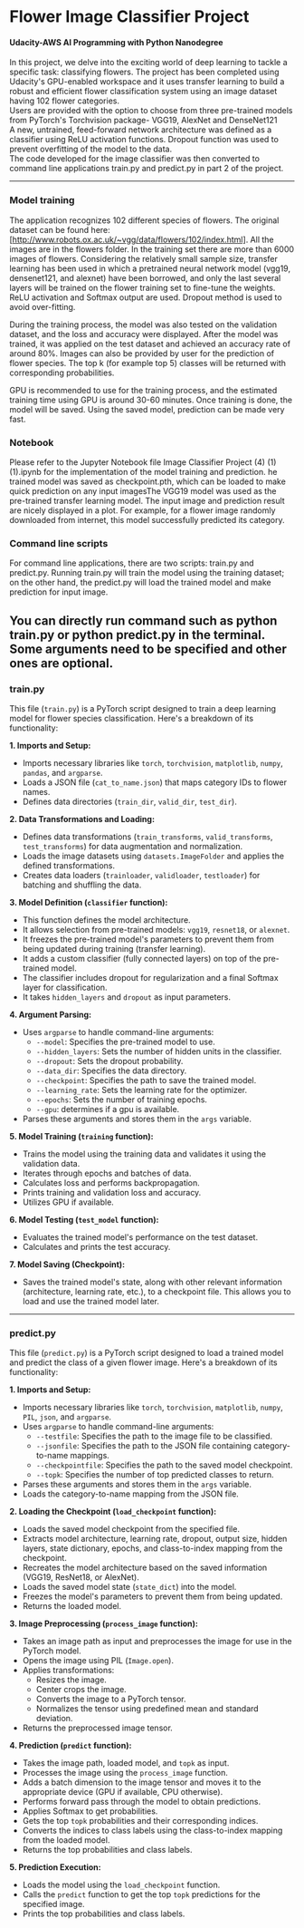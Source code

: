 # Flower Image Classifier Project
#### Udacity-AWS AI Programming with Python Nanodegree
In this project, we delve into the exciting world of deep learning to tackle a specific task: classifying flowers. The project has been completed using Udacity's GPU-enabled workspace and it uses transfer learning to build a robust and efficient flower classification system using an image dataset having 102 flower categories.  
Users are provided with the option to choose from three pre-trained models from PyTorch's Torchvision package- VGG19, AlexNet and DenseNet121  
A new, untrained, feed-forward network architecture was defined as a classifier using ReLU activation functions. Dropout function was used to prevent overfitting of the model to the data.  
The code developed for the image classifier was then converted to command line applications train.py and predict.py in part 2 of the project.

---

### Model training
The application recognizes 102 different species of flowers. The original dataset can be found here: [http://www.robots.ox.ac.uk/~vgg/data/flowers/102/index.html]. All the images are in the flowers folder. In the training set there are more than 6000 images of flowers. Considering the relatively small sample size, transfer learning has been used in which a pretrained neural network model (vgg19, densenet121, and alexnet) have been borrowed, and only the last several layers will be trained on the flower training set to fine-tune the weights. ReLU activation and Softmax output are used. Dropout method is used to avoid over-fitting.

During the training process, the model was also tested on the validation dataset, and the loss and accuracy were displayed. After the model was trained, it was applied on the test dataset and achieved an accuracy rate of around 80%. Images can also be provided by user for the prediction of flower species. The top k (for example top 5) classes will be returned with corresponding probabilities.

GPU is recommended to use for the training process, and the estimated training time using GPU is around 30-60 minutes. Once training is done, the model will be saved. Using the saved model, prediction can be made very fast.

### Notebook
Please refer to the Jupyter Notebook file Image Classifier Project (4) (1) (1).ipynb for the implementation of the model training and prediction. he trained model was saved as checkpoint.pth, which can be loaded to make quick prediction on any input imagesThe VGG19 model was used as the pre-trained transfer learning model. The input image and prediction result are nicely displayed in a plot. For example, for a flower image randomly downloaded from internet, this model successfully predicted its category. 

### Command line scripts
For command line applications, there are two scripts: train.py and predict.py. Running train.py will train the model using the training dataset; on the other hand, the predict.py will load the trained model and make prediction for input image. 

You can directly run command such as python train.py or python predict.py in the terminal. Some arguments need to be specified and other ones are optional. 
---

### train.py
This file (`train.py`) is a PyTorch script designed to train a deep learning model for flower species classification. Here's a breakdown of its functionality:

**1. Imports and Setup:**

-   Imports necessary libraries like `torch`, `torchvision`, `matplotlib`, `numpy`, `pandas`, and `argparse`.
-   Loads a JSON file (`cat_to_name.json`) that maps category IDs to flower names.
-   Defines data directories (`train_dir`, `valid_dir`, `test_dir`).

**2. Data Transformations and Loading:**

-   Defines data transformations (`train_transforms`, `valid_transforms`, `test_transforms`) for data augmentation and normalization.
-   Loads the image datasets using `datasets.ImageFolder` and applies the defined transformations.
-   Creates data loaders (`trainloader`, `validloader`, `testloader`) for batching and shuffling the data.

**3. Model Definition (`classifier` function):**

-   This function defines the model architecture.
-   It allows selection from pre-trained models: `vgg19`, `resnet18`, or `alexnet`.
-   It freezes the pre-trained model's parameters to prevent them from being updated during training (transfer learning).
-   It adds a custom classifier (fully connected layers) on top of the pre-trained model.
-   The classifier includes dropout for regularization and a final Softmax layer for classification.
-   It takes `hidden_layers` and `dropout` as input parameters.

**4. Argument Parsing:**

-   Uses `argparse` to handle command-line arguments:
    -   `--model`: Specifies the pre-trained model to use.
    -   `--hidden_layers`: Sets the number of hidden units in the classifier.
    -   `--dropout`: Sets the dropout probability.
    -   `--data_dir`: Specifies the data directory.
    -   `--checkpoint`: Specifies the path to save the trained model.
    -   `--learning_rate`: Sets the learning rate for the optimizer.
    -   `--epochs`: Sets the number of training epochs.
    -   `--gpu`: determines if a gpu is available.
-   Parses these arguments and stores them in the `args` variable.

**5. Model Training (`training` function):**

-   Trains the model using the training data and validates it using the validation data.
-   Iterates through epochs and batches of data.
-   Calculates loss and performs backpropagation.
-   Prints training and validation loss and accuracy.
-   Utilizes GPU if available.

**6. Model Testing (`test_model` function):**

-   Evaluates the trained model's performance on the test dataset.
-   Calculates and prints the test accuracy.

**7. Model Saving (Checkpoint):**

-   Saves the trained model's state, along with other relevant information (architecture, learning rate, etc.), to a checkpoint file. This allows you to load and use the trained model later.

---

### predict.py
This file (`predict.py`) is a PyTorch script designed to load a trained model and predict the class of a given flower image. Here's a breakdown of its functionality:

**1. Imports and Setup:**

-   Imports necessary libraries like `torch`, `torchvision`, `matplotlib`, `numpy`, `PIL`, `json`, and `argparse`.
-   Uses `argparse` to handle command-line arguments:
    -   `--testfile`: Specifies the path to the image file to be classified.
    -   `--jsonfile`: Specifies the path to the JSON file containing category-to-name mappings.
    -   `--checkpointfile`: Specifies the path to the saved model checkpoint.
    -   `--topk`: Specifies the number of top predicted classes to return.
-   Parses these arguments and stores them in the `args` variable.
-   Loads the category-to-name mapping from the JSON file.

**2. Loading the Checkpoint (`load_checkpoint` function):**

-   Loads the saved model checkpoint from the specified file.
-   Extracts model architecture, learning rate, dropout, output size, hidden layers, state dictionary, epochs, and class-to-index mapping from the checkpoint.
-   Recreates the model architecture based on the saved information (VGG19, ResNet18, or AlexNet).
-   Loads the saved model state (`state_dict`) into the model.
-   Freezes the model's parameters to prevent them from being updated.
-   Returns the loaded model.

**3. Image Preprocessing (`process_image` function):**

-   Takes an image path as input and preprocesses the image for use in the PyTorch model.
-   Opens the image using PIL (`Image.open`).
-   Applies transformations:
    -   Resizes the image.
    -   Center crops the image.
    -   Converts the image to a PyTorch tensor.
    -   Normalizes the tensor using predefined mean and standard deviation.
-   Returns the preprocessed image tensor.

**4. Prediction (`predict` function):**

-   Takes the image path, loaded model, and `topk` as input.
-   Processes the image using the `process_image` function.
-   Adds a batch dimension to the image tensor and moves it to the appropriate device (GPU if available, CPU otherwise).
-   Performs forward pass through the model to obtain predictions.
-   Applies Softmax to get probabilities.
-   Gets the top `topk` probabilities and their corresponding indices.
-   Converts the indices to class labels using the class-to-index mapping from the loaded model.
-   Returns the top probabilities and class labels.

**5. Prediction Execution:**

-   Loads the model using the `load_checkpoint` function.
-   Calls the `predict` function to get the top `topk` predictions for the specified image.
-   Prints the top probabilities and class labels.



